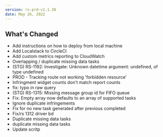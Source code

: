 ```yaml
---
version: rs-prd-v1.1.38
date: May 26, 2022
---
```


## What's Changed
* Add instructions on how to deploy from local machine
* Add Localstack to CircleCI
* Add custom metrics reporting to CloudWatch
* Overlapping / duplicate missing data tasks
* (STG) RS-1192: Investigate: Unknown datetime argument: undefined, of type undefined
* PROD - Tracking route not working 'forbidden resource'
* Infringment widget counts don't match report counts
* fix: typo in raw query
* (STG) RS-1315: Missing message group id for FIFO queue
* Fix: Empty array now defaults to an array of supported tasks
* Ignore duplicate infringements
* Fix for no new task generated after previous completed
* Fix/rs 1312 driver bd
* Duplicate missing data tasks
* duplicate missing data tasks
* Update scritp